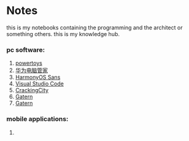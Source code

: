 # Notes

this is my notebooks containing the programming and the architect or something others.
this is my knowledge hub.


### pc software:
1. [powertoys](https://docs.microsoft.com/en-us/windows/powertoys/)
2. [华为电脑管家](https://www.xinqingzhushou.top/)
3. [HarmonyOS Sans](https://developer.harmonyos.com/cn/docs/design/des-guides/font-0000001157868583)
4. [Visual Studio Code](https://code.visualstudio.com)
5. [CrackingCity](https://www.crackingcity.com/)
5. [Gatern](https://gatern.com/)
5. [Gatern](https://gatern.com/)

### mobile applications:
1. 
